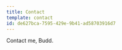```yaml
---
title: Contact
template: contact
id: de627bca-7595-429e-9b41-ad58703916d7
---
```

Contact me, Budd. 
